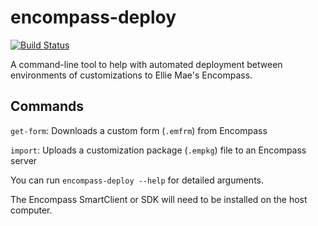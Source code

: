 # encompass-deploy

[![Build Status](https://dev.azure.com/panorama-mortgage-group/Panorama%20Apps/_apis/build/status/encompass-deploy?branchName=master)](https://dev.azure.com/panorama-mortgage-group/Panorama%20Apps/_build/latest?definitionId=5&branchName=master)

A command-line tool to help with automated deployment between environments of customizations to Ellie Mae's Encompass.

## Commands

`get-form`: Downloads a custom form (`.emfrm`) from Encompass

`import`: Uploads a customization package (`.empkg`) file to an Encompass server

You can run `encompass-deploy --help` for detailed arguments.

The Encompass SmartClient or SDK will need to be installed on the host computer.